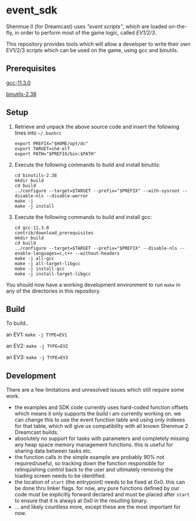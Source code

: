 # event_sdk
Shenmue II (for Dreamcast) uses _"event scripts"_, which are loaded on-the-fly, in order to perform most of the game logic, called _EV1/2/3_. 

This repository provides tools which will allow a developer to write their own EV1/2/3 scripts which can be used on the game, using gcc and binutils.

## Prerequisites

  [gcc-11.3.0](https://mirrorservice.org/sites/sourceware.org/pub/gcc/releases/gcc-11.3.0/gcc-11.3.0.tar.gz)
  
  [binutils-2.38](https://ftp.gnu.org/gnu/binutils/binutils-2.38.tar.gz)
  
## Setup
  
 1. Retrieve and unpack the above source code and insert the following lines into `~/.bashrc`
    ```
    export PREFIX="$HOME/opt/dc"
    export TARGET=sh4-elf
    export PATH="$PREFIX/bin:$PATH"
    ```

 2. Execute the following commands to build and install binutils:
    ```
    cd binutils-2.38
    mkdir build
    cd build
    ../configure --target=$TARGET --prefix="$PREFIX" --with-sysroot --disable-nls --disable-werror
    make -j
    make -j install
    ```

 3. Execute the following commands to build and install gcc:
    ```
    cd gcc-11.3.0
    contrib/download_prerequisites
    mkdir build
    cd build
    ../configure --target=$TARGET --prefix="$PREFIX" --disable-nls --enable-languages=c,c++ --without-headers
    make -j all-gcc
    make -j all-target-libgcc
    make -j install-gcc
    make -j install-target-libgcc
    ```
    
You should now have a working development environment to run `make` in any of the directories in this repository.

## Build

To build..

an EV1:
    ```
      make -j TYPE=EV1
    ```
    
an EV2:
    ```
      make -j TYPE=EV2
    ```
    
an EV3:
    ```
      make -j TYPE=EV3
    ```
    
## Development

There are a few limitations and unresolved issues which still require some work. 

  * the examples and SDK code currently uses hard-coded function offsets which means it only supports the build i am currently working on. we can change this to use the event function table and using only indexes for that table, which will give us compatibility with all known Shenmue 2 Dreamcast builds.
  * absolutely no support for tasks with parameters and completely missing any heap space memory management functions. this is useful for sharing data between tasks etc.
  * the function calls in the simple example are probably 90% not required/useful, so tracking down the function responsible for relinquishing control back to the user and ultimately removing the loading screen needs to be identified.
  * the location of `start` (the entrypoint) needs to be fixed at 0x0. this can be done thru linker flags. for now, any pure functions defined by our code must be explicitly forward declared and must be placed after `start` to ensure that it is always at 0x0 in the resulting binary.
  * ... and likely countless more, except these are the most important for now.
